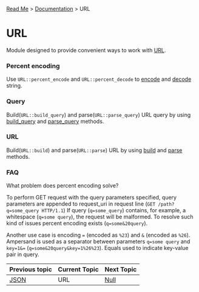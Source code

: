 [Read Me](https://github.com/bohdaq/rust-web-server/blob/main/README.md) > [Documentation](https://github.com/bohdaq/rust-web-server/tree/main/src/README.md)  > URL

# URL 

Module designed to provide convenient ways to work with [URL](https://en.wikipedia.org/wiki/URL).

### Percent encoding
Use `URL::percent_encode` and `URL::percent_decode` to [encode](https://github.com/bohdaq/rust-web-server/blob/18f0ec949fc744ee71a740f1098c8b2a5d0b50e8/src/url/example/mod.rs#L6) and [decode](https://github.com/bohdaq/rust-web-server/blob/18f0ec949fc744ee71a740f1098c8b2a5d0b50e8/src/url/example/mod.rs#L13) string.

### Query

Build(`URL::build_query`) and parse(`URL::parse_query`) URL query by using [build_query](https://github.com/bohdaq/rust-web-server/blob/18f0ec949fc744ee71a740f1098c8b2a5d0b50e8/src/url/example/mod.rs#L20) and [parse_query](https://github.com/bohdaq/rust-web-server/blob/18f0ec949fc744ee71a740f1098c8b2a5d0b50e8/src/url/example/mod.rs#L30) methods.

### URL

Build(`URL::build`) and parse(`URL::parse`) URL by using [build](https://github.com/bohdaq/rust-web-server/blob/18f0ec949fc744ee71a740f1098c8b2a5d0b50e8/src/url/example/mod.rs#L43) and [parse](https://github.com/bohdaq/rust-web-server/blob/18f0ec949fc744ee71a740f1098c8b2a5d0b50e8/src/url/example/mod.rs#L66) methods.

### FAQ

What problem does percent encoding solve?

To perform GET request with the query parameters specified, query parameters are appended to request_uri in request line (`GET /path?q=some_query HTTP/1.1`) If query (`q=some_query`) contains, for example, a whitespace (`q=some query`), the request will be malformed. To resolve such kind of issues percent encoding exists (`q=some&20query`).

Another use case is encoding `=` (encoded as `%23`) and `&` (encoded as `%26`). Ampersand is used as a separator between parameters `q=some query` and `key=1&=`  (`q=some&20query&key=1%26%23`). Equals used to indicate key-value pair in query.

Previous topic | Current Topic | Next Topic
--- |---------------| ---
[JSON](https://github.com/bohdaq/rust-web-server/tree/main/src/json) | URL           | [Null](https://github.com/bohdaq/rust-web-server/tree/main/src/null)



